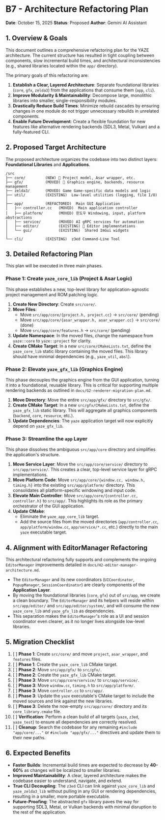 # B7 - Architecture Refactoring Plan

**Date**: October 15, 2025
**Status**: Proposed
**Author**: Gemini AI Assistant

## 1. Overview & Goals

This document outlines a comprehensive refactoring plan for the YAZE architecture. The current structure has resulted in tight coupling between components, slow incremental build times, and architectural inconsistencies (e.g., shared libraries located within the `app/` directory).

The primary goals of this refactoring are:

1.  **Establish a Clear, Layered Architecture**: Separate foundational libraries (`core`, `gfx`, `zelda3`) from the applications that consume them (`app`, `cli`).
2.  **Improve Modularity & Maintainability**: Decompose large, monolithic libraries into smaller, single-responsibility modules.
3.  **Drastically Reduce Build Times**: Minimize rebuild cascades by ensuring changes in one module do not trigger unnecessary rebuilds in unrelated components.
4.  **Enable Future Development**: Create a flexible foundation for new features like alternative rendering backends (SDL3, Metal, Vulkan) and a fully-featured CLI.

## 2. Proposed Target Architecture

The proposed architecture organizes the codebase into two distinct layers: **Foundational Libraries** and **Applications**.

```
/src
├── core/         (NEW) 📖 Project model, Asar wrapper, etc.
├── gfx/          (MOVED) 🎨 Graphics engine, backends, resource management
├── zelda3/       (MOVED) Game Game-specific data models and logic
├── util/         (EXISTING)  Low-level utilities (logging, file I/O)
│
├── app/          (REFACTORED)  Main GUI Application
│   ├── controller.cc   (MOVED)  Main application controller
│   ├── platform/       (MOVED) 윈도우 Windowing, input, platform abstractions
│   ├── service/        (MOVED) AI gRPC services for automation
│   ├── editor/         (EXISTING) 🎨 Editor implementations
│   └── gui/            (EXISTING)  Shared ImGui widgets
│
└── cli/          (EXISTING)  z3ed Command-Line Tool
```

## 3. Detailed Refactoring Plan

This plan will be executed in three main phases.

### Phase 1: Create `yaze_core_lib` (Project & Asar Logic)

This phase establishes a new, top-level library for application-agnostic project management and ROM patching logic.

1.  **Create New Directory**: Create `src/core/`.
2.  **Move Files**:
    *   Move `src/app/core/{project.h, project.cc}` → `src/core/` (pending)
    *   Move `src/app/core/{asar_wrapper.h, asar_wrapper.cc}` → `src/core/` (done)
    *   Move `src/app/core/features.h` → `src/core/` (pending)
3.  **Update Namespace**: In the moved files, change the namespace from `yaze::core` to `yaze::project` for clarity.
4.  **Create CMake Target**: In a new `src/core/CMakeLists.txt`, define the `yaze_core_lib` static library containing the moved files. This library should have minimal dependencies (e.g., `yaze_util`, `absl`).

### Phase 2: Elevate `yaze_gfx_lib` (Graphics Engine)

This phase decouples the graphics engine from the GUI application, turning it into a foundational, reusable library. This is critical for supporting multiple rendering backends as outlined in `docs/G2-renderer-migration-plan.md`.

1.  **Move Directory**: Move the entire `src/app/gfx/` directory to `src/gfx/`.
2.  **Create CMake Target**: In a new `src/gfx/CMakeLists.txt`, define the `yaze_gfx_lib` static library. This will aggregate all graphics components (`backend`, `core`, `resource`, etc.).
3.  **Update Dependencies**: The `yaze` application target will now explicitly depend on `yaze_gfx_lib`.

### Phase 3: Streamline the `app` Layer

This phase dissolves the ambiguous `src/app/core` directory and simplifies the application's structure.

1.  **Move Service Layer**: Move the `src/app/core/service/` directory to `src/app/service/`. This creates a clear, top-level service layer for gRPC implementations.
2.  **Move Platform Code**: Move `src/app/core/{window.cc, window.h, timing.h}` into the existing `src/app/platform/` directory. This consolidates all platform-specific windowing and input code.
3.  **Elevate Main Controller**: Move `src/app/core/{controller.cc, controller.h}` to `src/app/`. This highlights its role as the primary orchestrator of the GUI application.
4.  **Update CMake**:
    *   Eliminate the `yaze_app_core_lib` target.
    *   Add the source files from the moved directories (`app/controller.cc`, `app/platform/window.cc`, `app/service/*.cc`, etc.) directly to the main `yaze` executable target.

## 4. Alignment with EditorManager Refactoring

This architectural refactoring fully supports and complements the ongoing `EditorManager` improvements detailed in `docs/H2-editor-manager-architecture.md`.

-   The `EditorManager` and its new coordinators (`UICoordinator`, `PopupManager`, `SessionCoordinator`) are clearly components of the **Application Layer**.
-   By moving the foundational libraries (`core`, `gfx`) out of `src/app`, we create a clean boundary. The `EditorManager` and its helpers will reside within `src/app/editor/` and `src/app/editor/system/`, and will consume the new `yaze_core_lib` and `yaze_gfx_lib` as dependencies.
-   This separation makes the `EditorManager`'s role as a UI and session coordinator even clearer, as it no longer lives alongside low-level libraries.

## 5. Migration Checklist

1.  [ ] **Phase 1**: Create `src/core/` and move `project`, `asar_wrapper`, and `features` files.
2.  [ ] **Phase 1**: Create the `yaze_core_lib` CMake target.
3.  [ ] **Phase 2**: Move `src/app/gfx/` to `src/gfx/`.
4.  [ ] **Phase 2**: Create the `yaze_gfx_lib` CMake target.
5.  [ ] **Phase 3**: Move `src/app/core/service/` to `src/app/service/`.
6.  [ ] **Phase 3**: Move `window.cc`, `timing.h` to `src/app/platform/`.
7.  [ ] **Phase 3**: Move `controller.cc` to `src/app/`.
8.  [ ] **Phase 3**: Update the `yaze` executable's CMake target to include the moved sources and link against the new libraries.
9.  [ ] **Phase 3**: Delete the now-empty `src/app/core/` directory and its `core_library.cmake` file.
10. [ ] **Verification**: Perform a clean build of all targets (`yaze`, `z3ed`, `yaze_test`) to ensure all dependencies are correctly resolved.
11. [ ] **Cleanup**: Search the codebase for any remaining `#include "app/core/..."` or `#include "app/gfx/..."` directives and update them to their new paths.

## 6. Expected Benefits

-   **Faster Builds**: Incremental build times are expected to decrease by **40-60%** as changes will be localized to smaller libraries.
-   **Improved Maintainability**: A clear, layered architecture makes the codebase easier to understand, navigate, and extend.
-   **True CLI Decoupling**: The `z3ed` CLI can link against `yaze_core_lib` and `yaze_zelda3_lib` without pulling in any GUI or rendering dependencies, resulting in a smaller, more portable executable.
-   **Future-Proofing**: The abstracted `gfx` library paves the way for supporting SDL3, Metal, or Vulkan backends with minimal disruption to the rest of the application.
